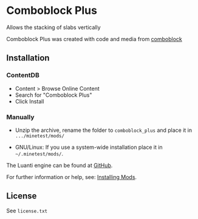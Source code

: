 # Comboblock Plus

Allows the stacking of slabs vertically

Comboblock Plus was created with code and media from [comboblock](https://github.com/sirrobzeroone/comboblock)

## Installation

### ContentDB

* Content > Browse Online Content
* Search for "Comboblock Plus"
* Click Install

### Manually

- Unzip the archive, rename the folder to `comboblock_plus` and
place it in `.../minetest/mods/`

- GNU/Linux: If you use a system-wide installation place it in `~/.minetest/mods/`.

The Luanti engine can be found at [GitHub](https://github.com/minetest/minetest).

For further information or help, see: [Installing Mods](https://wiki.luanti.org/Installing_Mods).

## License

See `license.txt`
